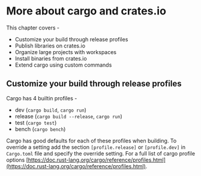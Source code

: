 # More about cargo and crates.io

This chapter covers -

- Customize your build through release profiles
- Publish libraries on crates.io
- Organize large projects with workspaces
- Install binaries from crates.io
- Extend cargo using custom commands

## Customize your build through release profiles

Cargo has 4 builtin profiles -

- dev (`cargo build`, `cargo run`)
- release (`cargo build --release`, `cargo run`)
- test (`cargo test`)
- bench (`cargo bench`)

Cargo has good defaults for each of these profiles when building. To override a setting add the section `[profile.release]` or `[profile.dev]` in `Cargo.toml` file and specify the override setting. For a full list of cargo profile options [https://doc.rust-lang.org/cargo/reference/profiles.html](https://doc.rust-lang.org/cargo/reference/profiles.html).
